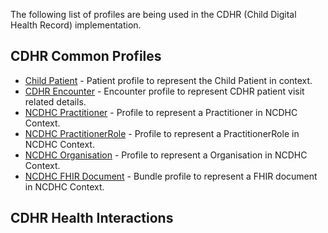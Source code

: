 <!-- profiles-cdhr.md {% comment %}

{% endcomment %} -->
The following list of profiles are being used in the CDHR (Child Digital Health Record) implementation. 

## CDHR Common Profiles
* [Child Patient](StructureDefinition-ncdhc-patient-child.html) - Patient profile to represent the Child Patient in context.
* [CDHR Encounter](StructureDefinition-ncdhc-encounter-cdhr.html) - Encounter profile to represent CDHR patient visit related details.
* [NCDHC Practitioner](StructureDefinition-ncdhc-practitioner.html) - Profile to represent a Practitioner in NCDHC Context.
* [NCDHC PractitionerRole](StructureDefinition-ncdhc-practitioner-role.html) - Profile to represent a PractitionerRole in NCDHC Context.
* [NCDHC Organisation](StructureDefinition-ncdhc-organisation.html) - Profile to represent a Organisation in NCDHC Context.
* [NCDHC FHIR Document](StructureDefinition-ncdhc-bundle-document.html) - Bundle profile to represent a FHIR document in NCDHC Context.


## CDHR Health Interactions


